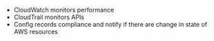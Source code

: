 
- CloudWatch monitors performance 
- CloudTrail monitors APIs 
- Config records compliance and notify if there are change in state of AWS resources
